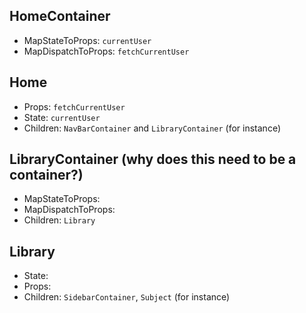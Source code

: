 ## HomeContainer
 - MapStateToProps: `currentUser`
 - MapDispatchToProps: `fetchCurrentUser`


## Home
 - Props: `fetchCurrentUser`
 - State: `currentUser`
 - Children: `NavBarContainer` and `LibraryContainer` (for instance)


## LibraryContainer (why does this need to be a container?)
 - MapStateToProps:
 - MapDispatchToProps:
 - Children: `Library`

## Library
 - State:
 - Props:
 - Children: `SidebarContainer`, `Subject` (for instance)
